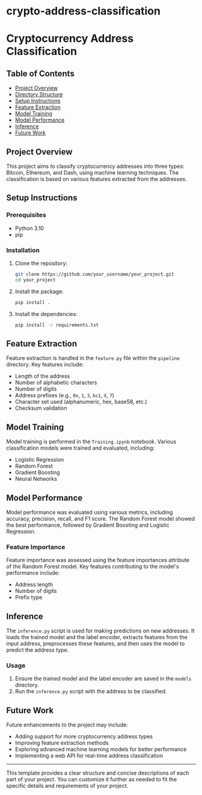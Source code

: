 # crypto-address-classification
# Cryptocurrency Address Classification

## Table of Contents
- [Project Overview](#project-overview)
- [Directory Structure](#directory-structure)
- [Setup Instructions](#setup-instructions)
- [Feature Extraction](#feature-extraction)
- [Model Training](#model-training)
- [Model Performance](#model-performance)
- [Inference](#inference)
- [Future Work](#future-work)

## Project Overview
This project aims to classify cryptocurrency addresses into three types: Bitcoin, Ethereum, and Dash, using machine learning techniques. The classification is based on various features extracted from the addresses.

## Setup Instructions
### Prerequisites
- Python 3.10
- pip

### Installation
1. Clone the repository:
    ```bash
    git clone https://github.com/your_username/your_project.git
    cd your_project
    ```

2. Install the package:
    ```bash
    pip install .
    ```

3. Install the dependencies:
    ```bash
    pip install -r requirements.txt
    ```

## Feature Extraction
Feature extraction is handled in the `feature.py` file within the `pipeline` directory. Key features include:
- Length of the address
- Number of alphabetic characters
- Number of digits
- Address prefixes (e.g., `0x`, `1`, `3`, `bc1`, `X`, `7`)
- Character set used (alphanumeric, hex, base58, etc.)
- Checksum validation

## Model Training
Model training is performed in the `Training.ipynb` notebook. Various classification models were trained and evaluated, including:
- Logistic Regression
- Random Forest
- Gradient Boosting
- Neural Networks

## Model Performance
Model performance was evaluated using various metrics, including accuracy, precision, recall, and F1 score. The Random Forest model showed the best performance, followed by Gradient Boosting and Logistic Regression.

### Feature Importance
Feature importance was assessed using the feature importances attribute of the Random Forest model. Key features contributing to the model's performance include:
- Address length
- Number of digits
- Prefix type

## Inference
The `inference.py` script is used for making predictions on new addresses. It loads the trained model and the label encoder, extracts features from the input address, preprocesses these features, and then uses the model to predict the address type.

### Usage
1. Ensure the trained model and the label encoder are saved in the `models` directory.
2. Run the `inference.py` script with the address to be classified.

## Future Work
Future enhancements to the project may include:
- Adding support for more cryptocurrency address types
- Improving feature extraction methods
- Exploring advanced machine learning models for better performance
- Implementing a web API for real-time address classification

---

This template provides a clear structure and concise descriptions of each part of your project. You can customize it further as needed to fit the specific details and requirements of your project.

